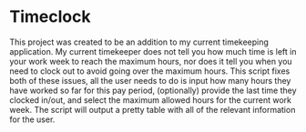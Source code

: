 # Timeclock

This project was created to be an addition to my current timekeeping application. My current timekeeper does not tell you how much time is left in your work week to reach the maximum hours, nor does it tell you when you need to clock out to avoid going over the maximum hours. This script fixes both of these issues, all the user needs to do is input how many hours they have worked so far for this pay period, (optionally) provide the last time they clocked in/out, and select the maximum allowed hours for the current work week. The script will output a pretty table with all of the relevant information for the user.
